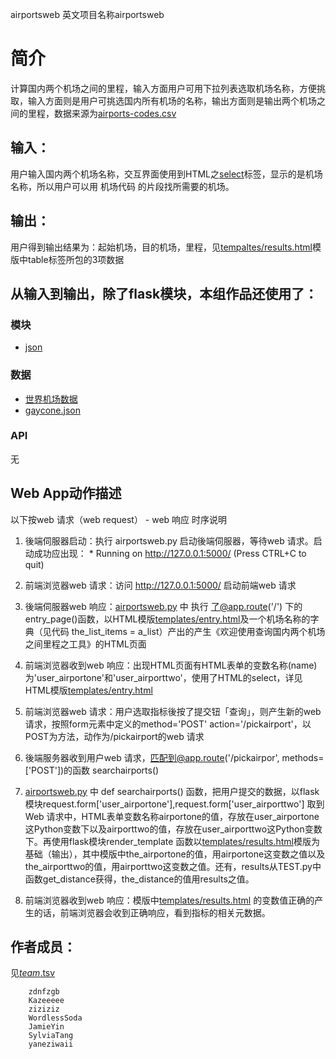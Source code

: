 airportsweb
英文项目名称airportsweb


# 简介 
计算国内两个机场之间的里程，输入方面用户可用下拉列表选取机场名称，方便挑取，输入方面则是用户可挑选国内所有机场的名称，输出方面则是输出两个机场之间的里程，数据来源为[airports-codes.csv](https://github.com/datasets/airport-codes/tree/master/data)



## 输入：
用户输入国内两个机场名称，交互界面使用到HTML之[select](http://www.w3school.com.cn/tags/tag_select.asp)标签，显示的是机场名称，所以用户可以用 机场代码 的片段找所需要的机场。
## 输出：
用户得到输出结果为：起始机场，目的机场，里程，见[tempaltes/results.html](https://github.com/SylviaTang/nfu_newmedia_python/blob/master/airportsweb/templates/results.html)模版中table标签所包的3项数据
## 从输入到输出，除了flask模块，本组作品还使用了：
### 模块
* [json](http://www.json.org/)
### 数据
* [世界机场数据](https://github.com/datasets/airport-codes/blob/master/data/airport-codes.csv)
* [gaycone.json](https://github.com/SylviaTang/nfu_newmedia_python/blob/master/airportsweb/data/gaycone.json)
### API
无

## Web App动作描述

以下按web 请求（web request） - web 响应 时序说明

1. 後端伺服器启动：执行 airportsweb.py 启动後端伺服器，等待web 请求。启动成功应出现：  * Running on http://127.0.0.1:5000/ (Press CTRL+C to quit)

2. 前端浏览器web 请求：访问 http://127.0.0.1:5000/ 启动前端web 请求

3. 後端伺服器web 响应：[airportsweb.py](airportsweb.py) 中 执行 了@app.route('/') 下的 entry_page()函数，以HTML模版[templates/entry.html](templates/entry.html)及一个机场名称的字典（见代码 the_list_items = a_list）产出的产生《欢迎使用查询国内两个机场之间里程之工具》的HTML页面

4. 前端浏览器收到web 响应：出现HTML页面有HTML表单的变数名称(name)为'user_airportone'和'user_airporttwo'，使用了HTML的select，详见HTML模版[templates/entry.html](templates/entry.html)

5. 前端浏览器web 请求：用户选取指标後按了提交钮「查询」，则产生新的web 请求，按照form元素中定义的method='POST' action='/pickairport'，以POST为方法，动作为/pickairport的web 请求

6. 後端服务器收到用户web 请求，匹配到@app.route('/pickairpor', methods=['POST'])的函数 searchairports() 

7. [airportsweb.py](airportsweb.py) 中 def searchairports() 函数，把用户提交的数据，以flask 模块request.form['user_airportone'],request.form['user_airporttwo']	取到Web 请求中，HTML表单变数名称airportone的值，存放在user_airportone这Python变数下以及airporttwo的值，存放在user_airporttwo这Python变数下。再使用flask模块render_template 函数以[templates/results.html](templates/results.html)模版为基础（输出），其中模版中the_airportone的值，用airportone这变数之值以及the_airporttwo的值，用airporttwo这变数之值。还有，results从TEST.py中函数get_distance获得，the_distance的值用results之值。

8. 前端浏览器收到web 响应：模版中[templates/results.html](templates/results.html) 的变数值正确的产生的话，前端浏览器会收到正确响应，看到指标的相关元数据。

## 作者成员：
见[_team_.tsv](_team_/_team_.tsv)


		zdnfzgb
		Kazeeeee
		ziziziz
		WordlessSoda
		JamieYin
		SylviaTang
		yaneziwaii

